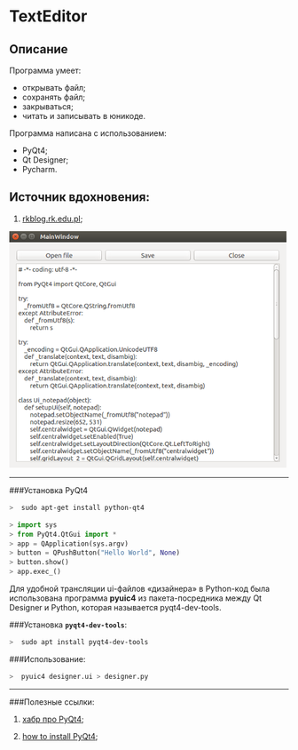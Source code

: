# TextEditor

## Описание

Программа умеет:

  * открывать файл;
  * сохранять файл;
  * закрываться;
  * читать и записывать в юникоде.
  
Программа написана с использованием:

  * PyQt4;
  * Qt Designer;
  * Pycharm.

## Источник вдохновения:

1) [rkblog.rk.edu.pl][id];

[id]:http://www.rkblog.rk.edu.pl/w/p/simple-text-editor-pyqt4/


<img src="https://github.com/Muhammadsafarali/TextEditor/blob/master/TextEditor.png" width="500">

  ***
###Установка PyQt4

```bash
>  sudo apt-get install python-qt4
```

```python
> import sys
> from PyQt4.QtGui import *
> app = QApplication(sys.argv)
> button = QPushButton("Hello World", None)
> button.show()
> app.exec_()
```

Для удобной трансляции ui-файлов «дизайнера» в Python-код была использована программа **pyuic4** 
из пакета-посредника между Qt Designer и Python, которая называется pyqt4-dev-tools.

###Установка **`pyqt4-dev-tools`**:

```bash
>  sudo apt install pyqt4-dev-tools
```  
  
###Использование:

```bash
>  pyuic4 designer.ui > designer.py
```  
  
  ***
###Полезные ссылки:

1) [хабр про PyQt4][id1];

2) [how to install PyQt4][id2];




[id1]:https://habrahabr.ru/post/75226/
[id2]:http://www.saltycrane.com/blog/2008/01/how-to-install-pyqt4-on-ubuntu-linux/
